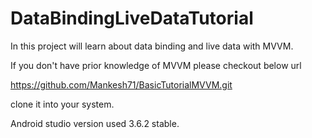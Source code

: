 # DataBindingLiveDataTutorial

In this project will learn about data binding and live data with MVVM.

If you don't have prior knowledge of MVVM please checkout below url

https://github.com/Mankesh71/BasicTutorialMVVM.git

clone it into your system.

Android studio version used 3.6.2 stable.
